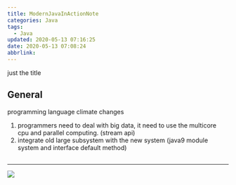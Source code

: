 ```yaml
---
title: ModernJavaInActionNote
categories: Java
tags:
  - Java
updated: 2020-05-13 07:16:25
date: 2020-05-13 07:08:24
abbrlink:
---
```

just the title
<!-- more -->
## General
programming language climate changes
1. programmers need to deal with big data, it need to use the multicore cpu and parallel 
computing.  (stream api)
2. integrate old large subsystem with the new system (java9 module system and interface 
default method)

##
##
<hr />
<img src="http://wutaotaospace.oss-cn-beijing.aliyuncs.com/image/20200513_1.jpg" class="full-image" />
